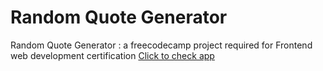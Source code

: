 # Random Quote Generator
Random Quote Generator : a freecodecamp project required for Frontend web development certification
[Click to check app](https://remi-dee.github.io/RandomQuoteGenerator/)
